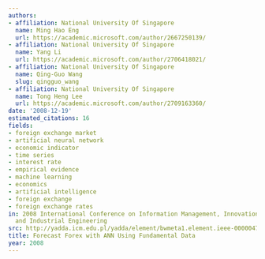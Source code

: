 ```yaml
---
authors:
- affiliation: National University Of Singapore
  name: Ming Hao Eng
  url: https://academic.microsoft.com/author/2667250139/
- affiliation: National University Of Singapore
  name: Yang Li
  url: https://academic.microsoft.com/author/2706418021/
- affiliation: National University Of Singapore
  name: Qing-Guo Wang
  slug: qingguo_wang
- affiliation: National University Of Singapore
  name: Tong Heng Lee
  url: https://academic.microsoft.com/author/2709163360/
date: '2008-12-19'
estimated_citations: 16
fields:
- foreign exchange market
- artificial neural network
- economic indicator
- time series
- interest rate
- empirical evidence
- machine learning
- economics
- artificial intelligence
- foreign exchange
- foreign exchange rates
in: 2008 International Conference on Information Management, Innovation Management
  and Industrial Engineering
src: http://yadda.icm.edu.pl/yadda/element/bwmeta1.element.ieee-000004737544
title: Forecast Forex with ANN Using Fundamental Data
year: 2008
---
```

